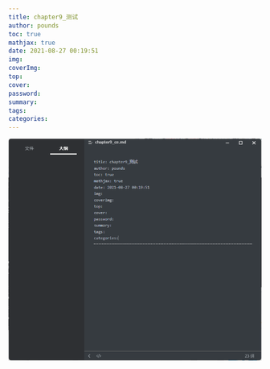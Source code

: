 ```yaml
---
title: chapter9_测试
author: pounds
toc: true
mathjax: true
date: 2021-08-27 00:19:51
img:
coverImg:
top:
cover:
password:
summary:
tags:
categories:
---
```


![image-20210827002017674](chapter9_ce/image-20210827002017674.png)
